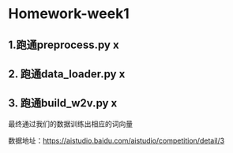 # Homework-week1
## 1.跑通preprocess.py x

## 2. 跑通data_loader.py x

## 3. 跑通build_w2v.py x

最终通过我们的数据训练出相应的词向量

数据地址：https://aistudio.baidu.com/aistudio/competition/detail/3

